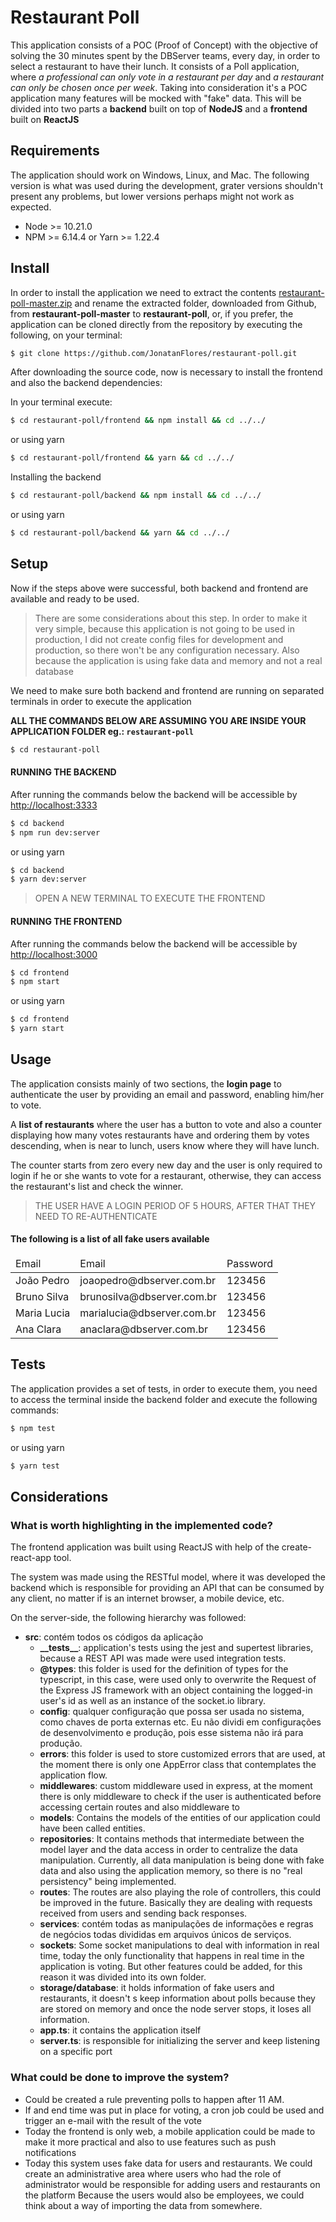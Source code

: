 # Restaurant Poll

This application consists of a POC (Proof of Concept) with the objective of solving the 30 minutes spent by the DBServer teams, every day, in order to select a restaurant to have their lunch. It consists of a Poll application, where *a professional can only vote in a restaurant per day* and *a restaurant can only be chosen once per week*. Taking into consideration it's a POC application many features will be mocked with "fake" data. This will be divided into two parts a **backend** built on top of **NodeJS** and a **frontend** built on **ReactJS**

## Requirements

The application should work on Windows, Linux, and Mac. The following version is what was used during the development, grater versions shouldn't present any problems, but lower versions perhaps might not work as expected.

- Node >= 10.21.0
- NPM >= 6.14.4 or Yarn >= 1.22.4

## Install

In order to install the application we need to extract the contents [restaurant-poll-master.zip](https://github.com/JonatanFlores/restaurant-poll/archive/master.zip) and rename the extracted folder, downloaded from Github, from **restaurant-poll-master** to **restaurant-poll**, or, if you prefer, the application can be cloned directly from the repository by executing the following, on your terminal:

```bash
$ git clone https://github.com/JonatanFlores/restaurant-poll.git
```

After downloading the source code, now is necessary to install the frontend and also the backend dependencies:

In your terminal execute:

```bash
$ cd restaurant-poll/frontend && npm install && cd ../../
```

or using yarn

```bash
$ cd restaurant-poll/frontend && yarn && cd ../../
```

Installing the backend

```bash
$ cd restaurant-poll/backend && npm install && cd ../../
```

or using yarn

```bash
$ cd restaurant-poll/backend && yarn && cd ../../
```

## Setup

Now if the steps above were successful, both backend and frontend are available and ready to be used.

> There are some considerations about this step. In order to make it very simple, because this application is not going to be used in production, I did not create config files for development and production, so there won't be any configuration necessary. Also because the application is using fake data and memory and not a real database 

We need to make sure both backend and frontend are running on separated terminals in order to execute the application

**ALL THE COMMANDS BELOW ARE ASSUMING YOU ARE INSIDE YOUR APPLICATION FOLDER eg.: `restaurant-poll`**

```bash
$ cd restaurant-poll
```

#### RUNNING THE BACKEND

After running the commands below the backend will be accessible by [http://localhost:3333](http://localhost:3333)

```bash
$ cd backend
$ npm run dev:server
```

or using yarn

```bash
$ cd backend
$ yarn dev:server
```

> OPEN A NEW TERMINAL TO EXECUTE THE FRONTEND

#### RUNNING THE FRONTEND

After running the commands below the backend will be accessible by [http://localhost:3000](http://localhost:3000)

```bash
$ cd frontend
$ npm start
```

or using yarn

```bash
$ cd frontend
$ yarn start
```

## Usage

The application consists mainly of two sections, the **login page** to authenticate the user by providing an email and password, enabling him/her to vote. 

A **list of restaurants** where the user has a button to vote and also a counter displaying how many votes restaurants have and ordering them by votes descending, when is near to lunch, users know where they will have lunch.

The counter starts from zero every new day and the user is only required to login if he or she wants to vote for a restaurant, otherwise, they can access the restaurant's list and check the winner.

> THE USER HAVE A LOGIN PERIOD OF 5 HOURS, AFTER THAT THEY NEED TO RE-AUTHENTICATE

#### The following is a list of all fake users available

<table>
    <thead>
        <tr>
            <td>Email</td>
            <td>Email</td>
            <td>Password</td>
        </tr>
    </thead>
    <tbody>
        <tr>
            <td>João Pedro</td>
            <td>joaopedro@dbserver.com.br</td>
            <td>123456</td>
        </tr>
        <tr>
            <td>Bruno Silva</td>
            <td>brunosilva@dbserver.com.br</td>
            <td>123456</td>
        </tr>
        <tr>
            <td>Maria Lucia</td>
            <td>marialucia@dbserver.com.br</td>
            <td>123456</td>
        </tr>
        <tr>
            <td>Ana Clara</td>
            <td>anaclara@dbserver.com.br</td>
            <td>123456</td>
        </tr>
    </tbody>
<table>

## Tests

The application provides a set of tests, in order to execute them, you need to access the terminal inside the backend folder and execute the following commands:

```bash
$ npm test
```

or using yarn

```bash
$ yarn test
```

## Considerations

### What is worth highlighting in the implemented code?

The frontend application was built using ReactJS with help of the create-react-app tool.

The system was made using the RESTful model, where it was developed the backend which is responsible for providing an API that can be consumed by any client, no matter if is an internet browser, a mobile device, etc.

On the server-side, the following hierarchy was followed:
- **src**: contém todos os códigos da aplicação
  - **\_\_tests\_\_**: application's tests using the jest and supertest libraries, because a REST API was made were used integration tests.
  - **@types**: this folder is used for the definition of types for the typescript, in this case, were used only to overwrite the Request of the Express JS framework with an object containing the logged-in user's id as well as an instance of the socket.io library.
  - **config**: qualquer configuração que possa ser usada no sistema, como chaves de porta externas etc. Eu não dividi em configurações de desenvolvimento e produção, pois esse sistema não irá para produção.
  - **errors**: this folder is used to store customized errors that are used, at the moment there is only one AppError class that contemplates the application flow.
  - **middlewares**: custom middleware used in express, at the moment there is only middleware to check if the user is authenticated before accessing certain routes and also middleware to
  - **models**: Contains the models of the entities of our application could have been called entities.
  - **repositories**: It contains methods that intermediate between the model layer and the data access in order to centralize the data manipulation. Currently, all data manipulation is being done with fake data and also using the application memory, so there is no "real persistency" being implemented.
  - **routes**: The routes are also playing the role of controllers, this could be improved in the future. Basically they are dealing with requests received from users and sending back responses.
  - **services**: contém todas as manipulações de informações e regras de negócios todas divididas em arquivos únicos de serviços.
  - **sockets**: Some socket manipulations to deal with information in real time, today the only functionality that happens in real time in the application is voting. But other features could be added, for this reason it was divided into its own folder.
  - **storage/database**: it holds information of fake users and restaurants, it doesn't s keep information about polls because they are stored on memory and once the node server stops, it loses all information.
  - **app.ts**: it contains the application itself
  - **server.ts**: is responsible for initializing the server and keep listening on a specific port

### What could be done to improve the system?

- Could be created a rule preventing polls to happen after 11 AM.
- If and end time was put in place for voting, a cron job could be used and trigger an e-mail with the result of the vote
- Today the frontend is only web, a mobile application could be made to make it more practical and also to use features such as push notifications
- Today this system uses fake data for users and restaurants. We could create an administrative area where users who had the role of administrator would be responsible for adding users and restaurants on the platform
Because the users would also be employees, we could think about a way of importing the data from somewhere.
